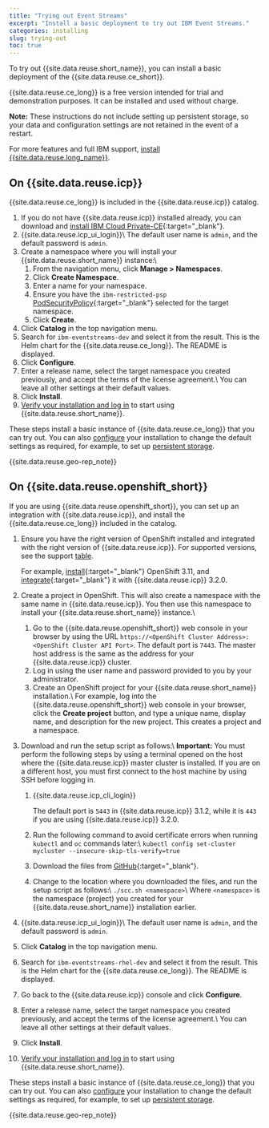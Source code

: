 ```yaml
---
title: "Trying out Event Streams"
excerpt: "Install a basic deployment to try out IBM Event Streams."
categories: installing
slug: trying-out
toc: true
---
```


To try out {{site.data.reuse.short_name}}, you can install a basic deployment of the {{site.data.reuse.ce_short}}.

{{site.data.reuse.ce_long}} is a free version intended for trial and demonstration purposes. It can be installed and used without charge.

**Note:** These instructions do not include setting up persistent storage, so your data and configuration settings are not retained in the event of a restart.

For more features and full IBM support, [install {{site.data.reuse.long_name}}](../installing).

## On {{site.data.reuse.icp}}

{{site.data.reuse.ce_long}} is included in the {{site.data.reuse.icp}} catalog.

1. If you do not have {{site.data.reuse.icp}} installed already, you can download and [install IBM Cloud Private-CE](https://www.ibm.com/support/knowledgecenter/SSBS6K_3.2.0/installing/install_containers.html){:target="_blank"}.
2. {{site.data.reuse.icp_ui_login}}\\
   The default user name is `admin`, and the default password is `admin`.
3. Create a namespace where you will install your {{site.data.reuse.short_name}} instance:\\
   1. From the navigation menu, click **Manage > Namespaces**.
   3. Click **Create Namespace**.
   3. Enter a name for your namespace.
   4. Ensure you have the `ibm-restricted-psp` [PodSecurityPolicy](https://ibm.biz/cpkspec-psp){:target="_blank"} selected for the target namespace.
   5. Click **Create**.
4. Click **Catalog** in the top navigation menu.
4. Search for `ibm-eventstreams-dev` and select it from the result. This is the Helm chart for the {{site.data.reuse.ce_long}}. The README is displayed.
5. Click **Configure**.
6. Enter a release name, select the target namespace you created previously, and accept the terms of the license agreement.\\
   You can leave all other settings at their default values.
7. Click **Install**.
8. [Verify your installation and log in](../post-installation/#verifying-your-installation) to start using {{site.data.reuse.short_name}}.

These steps install a basic instance of {{site.data.reuse.ce_long}} that you can try out. You can also [configure](../configuring) your installation to change the default settings as required, for example, to set up [persistent storage](../planning/#persistent-storage).

{{site.data.reuse.geo-rep_note}}

## On {{site.data.reuse.openshift_short}}

If you are using {{site.data.reuse.openshift_short}}, you can set up an integration with {{site.data.reuse.icp}}, and install the {{site.data.reuse.ce_long}} included in the catalog.

1. Ensure you have the right version of OpenShift installed and integrated with the right version of {{site.data.reuse.icp}}. For supported versions, see the support [table](../prerequisites/#container-environment).

   For example, [install](https://docs.openshift.com/container-platform/3.11/getting_started/install_openshift.html){:target="_blank"} OpenShift 3.11, and [integrate](https://www.ibm.com/support/knowledgecenter/SSBS6K_3.2.0/supported_environments/openshift/overview.html){:target="_blank"} it with {{site.data.reuse.icp}} 3.2.0.

2. Create a project in OpenShift. This will also create a namespace with the same name in {{site.data.reuse.icp}}. You then use this namespace to install your {{site.data.reuse.short_name}} instance.\\
   1. Go to the {{site.data.reuse.openshift_short}} web console in your browser by using the URL `https://<OpenShift Cluster Address>:<OpenShift Cluster API Port>`. The default port is `7443`. The master host address is the same as the address for your {{site.data.reuse.icp}} cluster.
   2. Log in using the user name and password provided to you by your administrator.
   3. Create an OpenShift project for your {{site.data.reuse.short_name}} installation.\\
      For example, log into the {{site.data.reuse.openshift_short}} web console in your browser, click the **Create project** button, and type a unique name, display name, and description for the new project. This creates a project and a namespace.
3. Download and run the setup script as follows:\\
   **Important:** You must perform the following steps by using a terminal opened on the host where the {{site.data.reuse.icp}} master cluster is installed. If you are on a different host, you must first connect to the host machine by using SSH before logging in.
   1. {{site.data.reuse.icp_cli_login}}

      The default port is `5443` in {{site.data.reuse.icp}} 3.1.2, while it is `443` if you are using {{site.data.reuse.icp}} 3.2.0.
   2. Run the following command to avoid certificate errors when running `kubectl` and `oc` commands later:\\
      `kubectl config set-cluster mycluster --insecure-skip-tls-verify=true`
   3. Download the files from [GitHub](https://github.com/IBM/charts/tree/master/stable/ibm-eventstreams-rhel-dev/ibm_cloud_pak/pak_extensions/pre-install){:target="_blank"}.
   4. Change to the location where you downloaded the files, and run the setup script as follows:\\
       `./scc.sh <namespace>`\\
       Where `<namespace>` is the namespace (project) you created for your {{site.data.reuse.short_name}} installation earlier.
4. {{site.data.reuse.icp_ui_login}}\\
   The default user name is `admin`, and the default password is `admin`.
4. Click **Catalog** in the top navigation menu.
5. Search for `ibm-eventstreams-rhel-dev` and select it from the result. This is the Helm chart for the {{site.data.reuse.ce_long}}. The README is displayed.
6. Go back to the {{site.data.reuse.icp}} console and click **Configure**.
7. Enter a release name, select the target namespace you created previously, and accept the terms of the license agreement.\\
   You can leave all other settings at their default values.
8. Click **Install**.
9. [Verify your installation and log in](../post-installation/#verifying-your-installation) to start using {{site.data.reuse.short_name}}.

These steps install a basic instance of {{site.data.reuse.ce_long}} that you can try out. You can also [configure](../configuring) your installation to change the default settings as required, for example, to set up [persistent storage](../planning/#persistent-storage).

{{site.data.reuse.geo-rep_note}}

